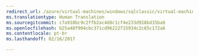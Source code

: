 ```yaml
---
redirect_url: /azure/virtual-machines/windows/sqlclassic/virtual-machines-windows-classic-sql-server-reportviewer
ms.translationtype: Human Translation
ms.sourcegitcommit: c7a910bc9c2ffb2ac4d8c1cf4e233d918bd35ba6
ms.openlocfilehash: b25a48f904cbc371cd96222715934c2c65c172a6
ms.contentlocale: pt-br
ms.lasthandoff: 02/16/2017

---
```

